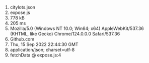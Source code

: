 1. citylots.json
2. expose.js
3. 778 kB
4. 205 ms
5. Mozilla/5.0 (Windows NT 10.0; Win64; x64) AppleWebKit/537.36 (KHTML, like Gecko) Chrome/124.0.0.0 Safari/537.36  
6. Github.com
7. Thu, 15 Sep 2022 22:44:30 GMT
8. application/json; charset=utf-8
9. fetchData @ expose.js:4  
